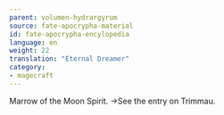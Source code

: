 ```yaml
---
parent: volumen-hydrargyrum
source: fate-apocrypha-material
id: fate-apocrypha-encylopedia
language: en
weight: 22
translation: "Eternal Dreamer"
category:
- magecraft
---
```


Marrow of the Moon Spirit.
→See the entry on Trimmau.
